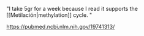 "I take 5gr for a week because I read it supports the [[Metilación|methylation]] cycle. "


https://pubmed.ncbi.nlm.nih.gov/19741313/

